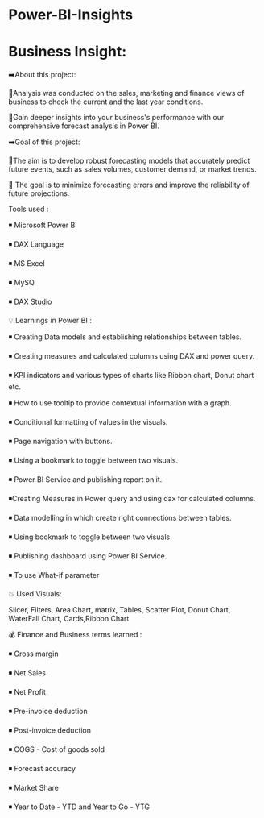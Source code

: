 # Power-BI-Insights
# Business Insight:
➡️About this project:

🔴Analysis was conducted on the sales, marketing and finance views of business to check the current and the last year conditions.

🔴Gain deeper insights into your business's performance with our comprehensive forecast analysis in Power BI.

➡️Goal of this project:

🔴The aim is to develop robust forecasting models that accurately predict future events, such as sales volumes, customer demand, or market trends.

🔴 The goal is to minimize forecasting errors and improve the reliability of future projections.

Tools used :

◾ Microsoft Power BI

◾ DAX Language

◾ MS Excel

◾ MySQ

◾ DAX Studio

💡 Learnings in Power BI :

◾ Creating Data models and establishing relationships between tables.

◾ Creating measures and calculated columns using DAX and power query.

◾ KPI indicators and various types of charts like Ribbon chart, Donut chart etc.

◾ How to use tooltip to provide contextual information with a graph.

◾ Conditional formatting of values in the visuals.

◾ Page navigation with buttons.

◾ Using a bookmark to toggle between two visuals.

◾ Power BI Service and publishing report on it.

◾Creating Measures in Power query and using dax for calculated columns.

◾ Data modelling in which create right connections between tables.

◾ Using bookmark to toggle between two visuals.

◾ Publishing dashboard using Power BI Service.

◾ To use What-if parameter

💥 Used Visuals:

  Slicer, Filters, Area Chart, matrix, Tables, Scatter Plot, Donut Chart, WaterFall Chart, Cards,Ribbon Chart


💰 Finance and Business terms learned :

◾ Gross margin

◾ Net Sales

◾ Net Profit

◾ Pre-invoice deduction

◾ Post-invoice deduction

◾ COGS - Cost of goods sold

◾ Forecast accuracy

◾ Market Share

◾ Year to Date - YTD and Year to Go - YTG
